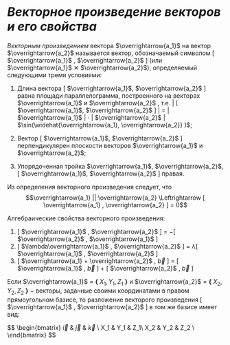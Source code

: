 # _Векторное произведение векторов и его свойства_

*Векторным произведением* вектора $\overrightarrow{a_1}$ на вектор $\overrightarrow{a_2}$ называется вектор, обозначаемый символом [  $\overrightarrow{a_1}$ , $\overrightarrow{a_2}$ ] (или $\overrightarrow{a_1}$ ✕ $\overrightarrow{a_2}$), определяемый следующими тремя условиями:

1.  Длина вектора [ $\overrightarrow{a_1}$, $\overrightarrow{a_2}$ ] равна площади параллелограмма, построенного на векторах $\overrightarrow{a_1}$ и $\overrightarrow{a_2}$ , т.е. | [ $\overrightarrow{a_1}$, $\overrightarrow{a_2}$ ] | = | $\overrightarrow{a_1}$ | $\cdot$ | $\overrightarrow{a_2}$ | $\sin(\widehat{\overrightarrow{a_1}, \overrightarrow{a_2}} )$;

2.  Вектор [ $\overrightarrow{a_1}$, $\overrightarrow{a_2}$ ] перпендикулярен плоскости векторов $\overrightarrow{a_1}$ и $\overrightarrow{a_2}$;

3.  Упорядоченная тройка $\overrightarrow{a_1}$, $\overrightarrow{a_2}$, [ $\overrightarrow{a_1}$, $\overrightarrow{a_2}$ ] правая.

Из определения векторного произведения следует, что $$\overrightarrow{a_1}  ||  \overrightarrow{a_2}  \Leftrightarrow [  \overrightarrow{a_1} , \overrightarrow{a_2} ] = 0$$

Алгебраические свойства векторного произведения:
1. [  $\overrightarrow{a_1}$ , $\overrightarrow{a_2}$ ] $=$ $-$[  $\overrightarrow{a_2}$ , $\overrightarrow{a_1}$ ]
2. [  $\lambda\overrightarrow{a_1}$ , $\overrightarrow{a_2}$ ] $=$ $\lambda$[  $\overrightarrow{a_1}$ , $\overrightarrow{a_2}$ ]
3. [  $\overrightarrow{a_1} + \overrightarrow{a_2}$ , $\overrightarrow{b}$ ] $=$ [  $\overrightarrow{a_1}$ , $\overrightarrow{b}$ ] $+$ [  $\overrightarrow{a_2}$ , $\overrightarrow{b}$ ]

Если $\overrightarrow{a_1}$ $=$ **{** $X_1, Y_1, Z_1$ **}** и $\overrightarrow{a_2}$ $=$ **{** $X_2, Y_2, Z_2$ **}** $-$ векторы, заданные своими координатами в правом прямоугольном базисе, то разложение векторого произведения [  $\overrightarrow{a_1}$ , $\overrightarrow{a_2}$ ] в том же базисе имеет вид:

$$
\begin{bmatrix} 
	$\overrightarrow{i}$ & $\overrightarrow{j}$ & $\overrightarrow{k}$ \\
	X_1 & Y_1 & Z_1\\
	X_2 & Y_2 & Z_2 \\
\end{bmatrix}
$$
